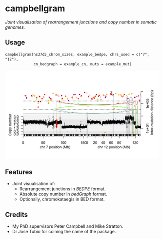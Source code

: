 # campbellgram

*Joint visualisation of rearrangement junctions and copy number in somatic genomes.*

## Usage

    campbellgram(hs37d5_chrom_sizes, example_bedpe, chrs_used = c("7", "12"),
                 cn_bedgraph = example_cn, muts = example_mut)

![Example campbellgram](example.png)

## Features

* Joint visualisation of:
	* Rearrangement junctions in *BEDPE* format.
	* Absolute copy number in *bedGraph* format.
	* Optionally, chromokataegis in BED format.

## Credits

* My PhD supervisors Peter Campbell and Mike Stratton.
* Dr Jose Tubio for coining the name of the package.
